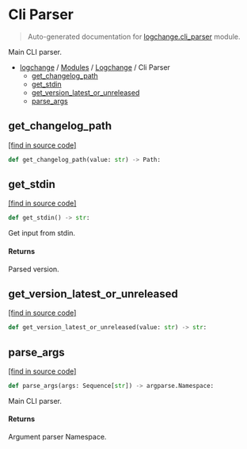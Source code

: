 # Cli Parser

> Auto-generated documentation for [logchange.cli_parser](https://github.com/vemel/logchange/blob/main/logchange/cli_parser.py) module.

Main CLI parser.

- [logchange](../README.md#logchange---changelog-manager) / [Modules](../MODULES.md#logchange-modules) / [Logchange](index.md#logchange) / Cli Parser
    - [get_changelog_path](#get_changelog_path)
    - [get_stdin](#get_stdin)
    - [get_version_latest_or_unreleased](#get_version_latest_or_unreleased)
    - [parse_args](#parse_args)

## get_changelog_path

[[find in source code]](https://github.com/vemel/logchange/blob/main/logchange/cli_parser.py#L16)

```python
def get_changelog_path(value: str) -> Path:
```

## get_stdin

[[find in source code]](https://github.com/vemel/logchange/blob/main/logchange/cli_parser.py#L39)

```python
def get_stdin() -> str:
```

Get input from stdin.

#### Returns

Parsed version.

## get_version_latest_or_unreleased

[[find in source code]](https://github.com/vemel/logchange/blob/main/logchange/cli_parser.py#L25)

```python
def get_version_latest_or_unreleased(value: str) -> str:
```

## parse_args

[[find in source code]](https://github.com/vemel/logchange/blob/main/logchange/cli_parser.py#L52)

```python
def parse_args(args: Sequence[str]) -> argparse.Namespace:
```

Main CLI parser.

#### Returns

Argument parser Namespace.
